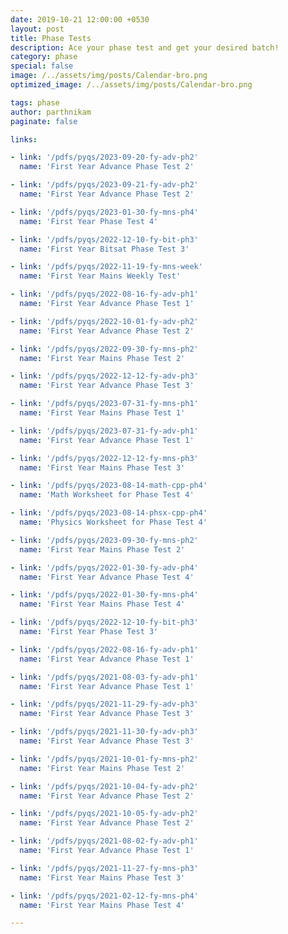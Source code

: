 ```yaml
---
date: 2019-10-21 12:00:00 +0530
layout: post
title: Phase Tests
description: Ace your phase test and get your desired batch!
category: phase
special: false
image: /../assets/img/posts/Calendar-bro.png
optimized_image: /../assets/img/posts/Calendar-bro.png

tags: phase
author: parthnikam
paginate: false

links:

- link: '/pdfs/pyqs/2023-09-20-fy-adv-ph2'
  name: 'First Year Advance Phase Test 2'

- link: '/pdfs/pyqs/2023-09-21-fy-adv-ph2'
  name: 'First Year Advance Phase Test 2'

- link: '/pdfs/pyqs/2023-01-30-fy-mns-ph4'
  name: 'First Year Phase Test 4'

- link: '/pdfs/pyqs/2022-12-10-fy-bit-ph3'
  name: 'First Year Bitsat Phase Test 3'

- link: '/pdfs/pyqs/2022-11-19-fy-mns-week'
  name: 'First Year Mains Weekly Test'

- link: '/pdfs/pyqs/2022-08-16-fy-adv-ph1'
  name: 'First Year Advance Phase Test 1'

- link: '/pdfs/pyqs/2022-10-01-fy-adv-ph2'
  name: 'First Year Advance Phase Test 2'

- link: '/pdfs/pyqs/2022-09-30-fy-mns-ph2'
  name: 'First Year Mains Phase Test 2'

- link: '/pdfs/pyqs/2022-12-12-fy-adv-ph3'
  name: 'First Year Advance Phase Test 3'

- link: '/pdfs/pyqs/2023-07-31-fy-mns-ph1'
  name: 'First Year Mains Phase Test 1'

- link: '/pdfs/pyqs/2023-07-31-fy-adv-ph1'
  name: 'First Year Advance Phase Test 1'

- link: '/pdfs/pyqs/2022-12-12-fy-mns-ph3'
  name: 'First Year Mains Phase Test 3'

- link: '/pdfs/pyqs/2023-08-14-math-cpp-ph4'
  name: 'Math Worksheet for Phase Test 4'

- link: '/pdfs/pyqs/2023-08-14-phsx-cpp-ph4'
  name: 'Physics Worksheet for Phase Test 4'

- link: '/pdfs/pyqs/2023-09-30-fy-mns-ph2'
  name: 'First Year Mains Phase Test 2'

- link: '/pdfs/pyqs/2022-01-30-fy-adv-ph4'
  name: 'First Year Advance Phase Test 4'

- link: '/pdfs/pyqs/2022-01-30-fy-mns-ph4'
  name: 'First Year Mains Phase Test 4'

- link: '/pdfs/pyqs/2022-12-10-fy-bit-ph3'
  name: 'First Year Phase Test 3'

- link: '/pdfs/pyqs/2022-08-16-fy-adv-ph1'
  name: 'First Year Advance Phase Test 1'

- link: '/pdfs/pyqs/2021-08-03-fy-adv-ph1'
  name: 'First Year Advance Phase Test 1'

- link: '/pdfs/pyqs/2021-11-29-fy-adv-ph3'
  name: 'First Year Advance Phase Test 3'

- link: '/pdfs/pyqs/2021-11-30-fy-adv-ph3'
  name: 'First Year Advance Phase Test 3'

- link: '/pdfs/pyqs/2021-10-01-fy-mns-ph2'
  name: 'First Year Mains Phase Test 2'

- link: '/pdfs/pyqs/2021-10-04-fy-adv-ph2'
  name: 'First Year Advance Phase Test 2'

- link: '/pdfs/pyqs/2021-10-05-fy-adv-ph2'
  name: 'First Year Advance Phase Test 2'

- link: '/pdfs/pyqs/2021-08-02-fy-adv-ph1'
  name: 'First Year Advance Phase Test 1'

- link: '/pdfs/pyqs/2021-11-27-fy-mns-ph3'
  name: 'First Year Mains Phase Test 3'

- link: '/pdfs/pyqs/2021-02-12-fy-mns-ph4'
  name: 'First Year Mains Phase Test 4'

---
```



